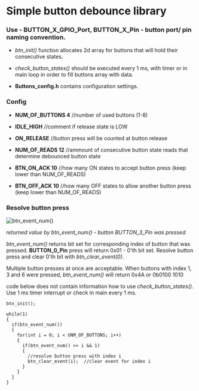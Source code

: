 # Simple button debounce library

### Use - __BUTTON_X_GPIO_Port__, __BUTTON_X_Pin__ - button port/ pin naming convention.

- *btn_init()* function allocates 2d array for buttons that will hold their consecutive states.

- *check_button_states()* should be executed every 1 ms, with timer or in main loop in order to fill buttons array with data.

- __Buttons_config.h__ contains configuration settings.

### Config

- __NUM_OF_BUTTONS	4__    //number of used buttons (1-8)

- __IDLE_HIGH__      //comment if release state is LOW

- __ON_RELEASE__      //button press will be counted at button release

- __NUM_OF_READS	12__    //ammount of consecutive button state reads that determine debounced button state

- __BTN_ON_ACK		10__    //how many ON states to accept button press (keep lower than NUM_OF_READS)

- __BTN_OFF_ACK		10__    //how many OFF states to allow another button press (keep lower than NUM_OF_READS)

### Resolve button press

![btn_event_num()](https://github.com/user-attachments/assets/855f383e-76b2-4f74-8dcc-4aee68748c73)

*returned value by btn_event_num() - button BUTTON_3_Pin was pressed*

*btn_event_num()* returns bit set for corresponding index of button that was pressed. __BUTTON_0_Pin__ press will return 0x01 - 0'th bit set. Resolve button press and clear 0'th bit with *btn_clear_event(0)*.

Multiple button presses at once are acceptable. When buttons with index 1, 3 and 6 were pressed, *btn_event_num()* will return 0x4A or 0b0100 1010

code below does not contain information how to use *check_button_states()*. Use 1 ms timer interrupt or check in main every 1 ms.

```
btn_init();

while(1)
{
  if(btn_event_num())
  {
    for(int i = 0; i < UNM_OF_BUTTONS; i++)
    {
      if(btn_event_num() >> i && 1)
      {
        //resolve button press with index i
        btn_clear_event(i);  //clear event for index i
      }
    }
  }
}
```
